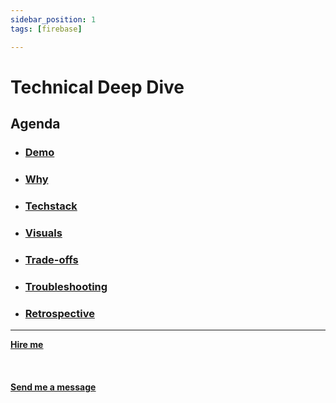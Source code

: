 ```yaml
---
sidebar_position: 1
tags: [firebase]

---
```


# Technical Deep Dive



## Agenda
* ### [Demo](/docs/projects/1:%20Web%20Development/Real%20Time%20Chat%20App/demo)
* ### [Why](/docs/projects/1:%20Web%20Development/Real%20Time%20Chat%20App/why)
* ###  [Techstack](/docs/projects/1:%20Web%20Development/Real%20Time%20Chat%20App/Techstack)
* ###  [Visuals](/docs/projects/1:%20Web%20Development/Real%20Time%20Chat%20App/visuals)
* ###  [Trade-offs](/docs/projects/1:%20Web%20Development/Real%20Time%20Chat%20App/tradeoffs)
* ###  [Troubleshooting](/docs/projects/1:%20Web%20Development/Real%20Time%20Chat%20App/troubleshooting)
* ###  [Retrospective](/docs/projects/1:%20Web%20Development/Real%20Time%20Chat%20App/retrospective)


<hr></hr>

<a href="https://calendly.com/mattherzog/business-chat" target="_blank"><b><u>Hire me</u></b></a>
<br></br>
<br></br>
<a href="mailto:matt@mattherzog.me" target="_blank"><b><u>Send me a message</u></b></a>
